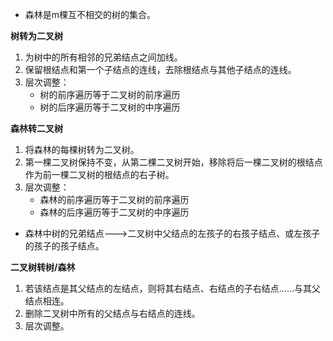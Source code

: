 - 森林是m棵互不相交的树的集合。

**树转为二叉树**

1. 为树中的所有相邻的兄弟结点之间加线。
2. 保留根结点和第一个子结点的连线，去除根结点与其他子结点的连线。
3. 层次调整：
   - 树的前序遍历等于二叉树的前序遍历
   - 树的后序遍历等于二叉树的中序遍历

**森林转二叉树**

1. 将森林的每棵树转为二叉树。
2. 第一棵二叉树保持不变，从第二棵二叉树开始，移除将后一棵二叉树的根结点作为前一棵二叉树的根结点的右子树。
3. 层次调整：
   - 森林的前序遍历等于二叉树的前序遍历
   - 森林的后序遍历等于二叉树的中序遍历

- 森林中树的兄弟结点--->二叉树中父结点的左孩子的右孩子结点、或左孩子的孩子的孩子结点。

**二叉树转树/森林**

1. 若该结点是其父结点的左结点，则将其右结点、右结点的子右结点……与其父结点相连。
2. 删除二叉树中所有的父结点与右结点的连线。
3. 层次调整。